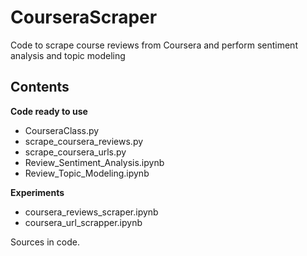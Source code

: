 # CourseraScraper
Code to scrape course reviews from Coursera and perform sentiment analysis and topic modeling

## Contents

**Code ready to use** 
- CourseraClass.py
- scrape_coursera_reviews.py
- scrape_coursera_urls.py
- Review_Sentiment_Analysis.ipynb
- Review_Topic_Modeling.ipynb


**Experiments**
- coursera_reviews_scraper.ipynb
- coursera_url_scrapper.ipynb

Sources in code. 

